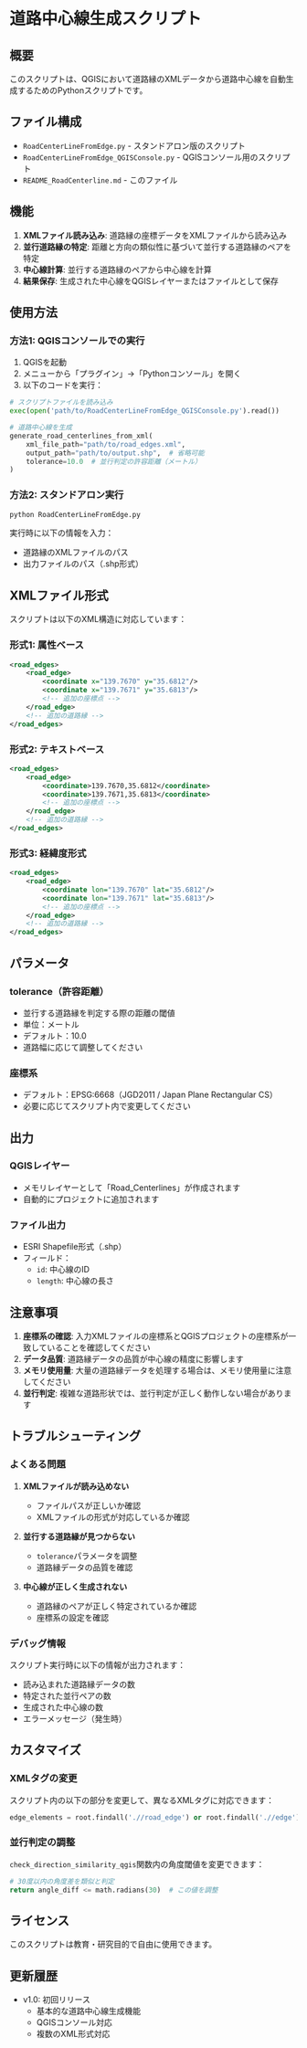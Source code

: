 # 道路中心線生成スクリプト

## 概要

このスクリプトは、QGISにおいて道路縁のXMLデータから道路中心線を自動生成するためのPythonスクリプトです。

## ファイル構成

- `RoadCenterLineFromEdge.py` - スタンドアロン版のスクリプト
- `RoadCenterLineFromEdge_QGISConsole.py` - QGISコンソール用のスクリプト
- `README_RoadCenterline.md` - このファイル

## 機能

1. **XMLファイル読み込み**: 道路縁の座標データをXMLファイルから読み込み
2. **並行道路縁の特定**: 距離と方向の類似性に基づいて並行する道路縁のペアを特定
3. **中心線計算**: 並行する道路縁のペアから中心線を計算
4. **結果保存**: 生成された中心線をQGISレイヤーまたはファイルとして保存

## 使用方法

### 方法1: QGISコンソールでの実行

1. QGISを起動
2. メニューから「プラグイン」→「Pythonコンソール」を開く
3. 以下のコードを実行：

```python
# スクリプトファイルを読み込み
exec(open('path/to/RoadCenterLineFromEdge_QGISConsole.py').read())

# 道路中心線を生成
generate_road_centerlines_from_xml(
    xml_file_path="path/to/road_edges.xml",
    output_path="path/to/output.shp",  # 省略可能
    tolerance=10.0  # 並行判定の許容距離（メートル）
)
```

### 方法2: スタンドアロン実行

```bash
python RoadCenterLineFromEdge.py
```

実行時に以下の情報を入力：
- 道路縁のXMLファイルのパス
- 出力ファイルのパス（.shp形式）

## XMLファイル形式

スクリプトは以下のXML構造に対応しています：

### 形式1: 属性ベース
```xml
<road_edges>
    <road_edge>
        <coordinate x="139.7670" y="35.6812"/>
        <coordinate x="139.7671" y="35.6813"/>
        <!-- 追加の座標点 -->
    </road_edge>
    <!-- 追加の道路縁 -->
</road_edges>
```

### 形式2: テキストベース
```xml
<road_edges>
    <road_edge>
        <coordinate>139.7670,35.6812</coordinate>
        <coordinate>139.7671,35.6813</coordinate>
        <!-- 追加の座標点 -->
    </road_edge>
    <!-- 追加の道路縁 -->
</road_edges>
```

### 形式3: 経緯度形式
```xml
<road_edges>
    <road_edge>
        <coordinate lon="139.7670" lat="35.6812"/>
        <coordinate lon="139.7671" lat="35.6813"/>
        <!-- 追加の座標点 -->
    </road_edge>
    <!-- 追加の道路縁 -->
</road_edges>
```

## パラメータ

### tolerance（許容距離）
- 並行する道路縁を判定する際の距離の閾値
- 単位：メートル
- デフォルト：10.0
- 道路幅に応じて調整してください

### 座標系
- デフォルト：EPSG:6668（JGD2011 / Japan Plane Rectangular CS）
- 必要に応じてスクリプト内で変更してください

## 出力

### QGISレイヤー
- メモリレイヤーとして「Road_Centerlines」が作成されます
- 自動的にプロジェクトに追加されます

### ファイル出力
- ESRI Shapefile形式（.shp）
- フィールド：
  - `id`: 中心線のID
  - `length`: 中心線の長さ

## 注意事項

1. **座標系の確認**: 入力XMLファイルの座標系とQGISプロジェクトの座標系が一致していることを確認してください
2. **データ品質**: 道路縁データの品質が中心線の精度に影響します
3. **メモリ使用量**: 大量の道路縁データを処理する場合は、メモリ使用量に注意してください
4. **並行判定**: 複雑な道路形状では、並行判定が正しく動作しない場合があります

## トラブルシューティング

### よくある問題

1. **XMLファイルが読み込めない**
   - ファイルパスが正しいか確認
   - XMLファイルの形式が対応しているか確認

2. **並行する道路縁が見つからない**
   - `tolerance`パラメータを調整
   - 道路縁データの品質を確認

3. **中心線が正しく生成されない**
   - 道路縁のペアが正しく特定されているか確認
   - 座標系の設定を確認

### デバッグ情報

スクリプト実行時に以下の情報が出力されます：
- 読み込まれた道路縁データの数
- 特定された並行ペアの数
- 生成された中心線の数
- エラーメッセージ（発生時）

## カスタマイズ

### XMLタグの変更
スクリプト内の以下の部分を変更して、異なるXMLタグに対応できます：

```python
edge_elements = root.findall('.//road_edge') or root.findall('.//edge') or root.findall('.//line')
```

### 並行判定の調整
`check_direction_similarity_qgis`関数内の角度閾値を変更できます：

```python
# 30度以内の角度差を類似と判定
return angle_diff <= math.radians(30)  # この値を調整
```

## ライセンス

このスクリプトは教育・研究目的で自由に使用できます。

## 更新履歴

- v1.0: 初回リリース
  - 基本的な道路中心線生成機能
  - QGISコンソール対応
  - 複数のXML形式対応 